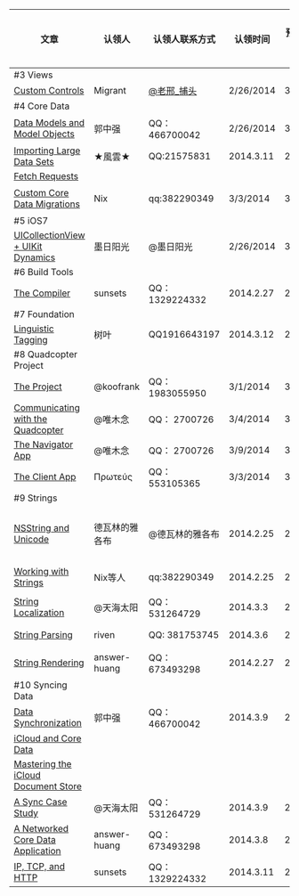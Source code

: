 文章|认领人  |   认领人联系方式|认领时间|预计完成时间|是否完成|校对人|校对人联系方式|校对完成时间|已发布
---|-------|---------------|-------|-------|-------|-------|-------|-------|-------|
\#3 Views |
[Custom Controls](http://www.objc.io/issue-3/custom-controls.html)  | Migrant| [@老邢_捕头 ](http://weibo.com/u/2168385817?from=profile&wvr=5&loc=infdomain)    | 2/26/2014| 3/14/2014 | 是|jiahan|546662815||是|
\#4 Core Data|
[Data Models and Model Objects](http://www.objc.io/issue-4/core-data-models-and-model-objects.html)|郭中强|QQ：466700042|2/26/2014|3/5/2014|是|方一雄|QQ：362862602|2014.3.9|是|
[Importing Large Data Sets](www.objc.io/issue-4/importing-large-data-sets-into-core-data.html)|★風雲★|QQ:21575831|2014.3.11|2014.3.17|是
[Fetch Requests](www.objc.io/issue-4/core-data-fetch-requests.html)|
[Custom Core Data Migrations](www.objc.io/issue-4/core-data-migration.html)|Nix|qq:382290349|3/3/2014|3/8/2014|是|方一雄|QQ：362862602|2014.3.11
\#5 iOS7|
[UICollectionView + UIKit Dynamics](www.objc.io/issue-5/collection-views-and-uidynamics.html)|墨日阳光|@墨日阳光|2/26/2014|3/7/2014|是|破土|QQ：546662815|3/9/2014|
\#6 Build Tools|
[The Compiler](www.objc.io/issue-6/compiler.html)|sunsets|QQ：1329224332|2014.2.27|2014.3.10|是|
\#7 Foundation|
[Linguistic Tagging](www.objc.io/issue-7/linguistic-tagging.html)|树叶|QQ1916643197|2014.3.12|2014.3.31|
\#8 Quadcopter Project|
[The Project](www.objc.io/issue-8/the-quadcopter-project.html)|@koofrank|QQ：1983055950|3/1/2014|3/8/2014|是|
[Communicating with the Quadcopter](www.objc.io/issue-8/communicating-with-the-quadcopter.html)|@唯木念|QQ： 2700726|3/4/2014|3/8/2014|是|
[The Navigator App](www.objc.io/issue-8/the-quadcopter-navigator-app.html)|@唯木念|QQ： 2700726|3/9/2014|3/13/2014|是|麟|QQ511070526|
[The Client App](www.objc.io/issue-8/the-quadcopter-client-app.html)|Πρωτεύς|QQ：553105365|3/3/2014|3/10/2014|是|
\#9 Strings|
[NSString and Unicode](www.objc.io/issue-9/unicode.html)|德瓦林的雅各布|@德瓦林的雅各布|2014.2.25|2014.3.7|是|德瓦林的雅各布|@德瓦林的雅各布|2014.3.8|是|
[Working with Strings](www.objc.io/issue-9/working-with-strings.html)|Nix等人|qq:382290349|2014.2.25|2014.3.3|是|喵一哈|QQ： 645625846|2014.3.4|是|
[String Localization](www.objc.io/issue-9/string-localization.html)|@天海太阳|QQ： 531264729|2014.3.3|2014.3.9|是|方一雄|QQ：362862602|
[String Parsing](www.objc.io/issue-9/string-parsing.html)|riven|QQ: 381753745|2014.3.6|2014.3.9|是|riven	|QQ: 381753745|2014.3.9|
[String Rendering](www.objc.io/issue-9/string-rendering.html)|answer-huang|QQ：673493298|2014.2.27|2014.2.28|是|方一雄|QQ：362862602|2014.3.1|是|
\#10 Syncing Data|
[Data Synchronization](www.objc.io/issue-10/data-synchronization.html)|郭中强|QQ：466700042|2014.3.9|2014.3.16|
[iCloud and Core Data](www.objc.io/issue-10/icloud-core-data.html)|
[Mastering the iCloud Document Store](www.objc.io/issue-10/icloud-document-store.html)|
[A Sync Case Study](www.objc.io/issue-10/sync-case-study.html)|@天海太阳|QQ： 531264729|2014.3.9|2014.3.16|
[A Networked Core Data Application](www.objc.io/issue-10/networked-core-data-application.html)|answer-huang|QQ：673493298|2014.3.8|2014.3.9|是|
[IP, TCP, and HTTP](www.objc.io/issue-10/ip-tcp-http.html)|sunsets|QQ：1329224332|2014.3.11|2014.3.19
